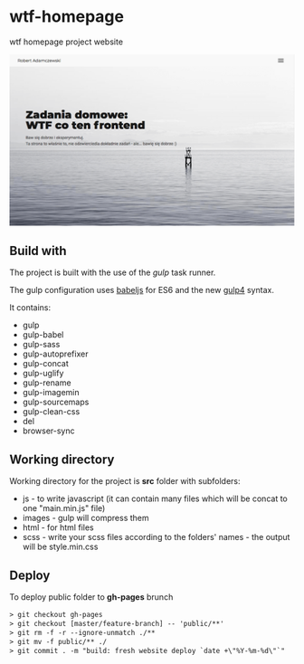 # wtf-homepage

wtf homepage project website

![Homepage image for wtf-cotenfrontend project](gh-image/homepage.png)

## Build with

The project is built with the use of the _gulp_ task runner.

The gulp configuration uses [babeljs](https://babeljs.io/) for ES6 and the new [gulp4](https://gulpjs.com/) syntax.

It contains:

- gulp
- gulp-babel
- gulp-sass
- gulp-autoprefixer
- gulp-concat
- gulp-uglify
- gulp-rename
- gulp-imagemin
- gulp-sourcemaps
- gulp-clean-css
- del
- browser-sync

## Working directory

Working directory for the project is **src** folder with subfolders:

- js - to write javascript (it can contain many files which will be concat to one "main.min.js" file)
- images - gulp will compress them
- html - for html files
- scss - write your scss files according to the folders' names - the output will be style.min.css

## Deploy

To deploy public folder to **gh-pages** brunch

```git
> git checkout gh-pages
> git checkout [master/feature-branch] -- 'public/**'
> git rm -f -r --ignore-unmatch ./**
> git mv -f public/** ./
> git commit . -m "build: fresh website deploy `date +\"%Y-%m-%d\"`"
```
